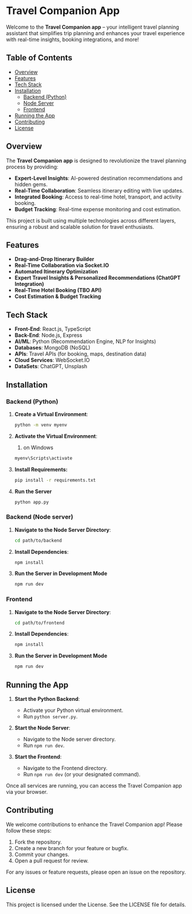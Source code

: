 # Travel Companion App

Welcome to the **Travel Companion app** – your intelligent travel planning assistant that simplifies trip planning and enhances your travel experience with real-time insights, booking integrations, and more!

## Table of Contents
- [Overview](#overview)
- [Features](#features)
- [Tech Stack](#tech-stack)
- [Installation](#installation)
  - [Backend (Python)](#backend-python)
  - [Node Server](#node-server)
  - [Frontend](#frontend)
- [Running the App](#running-the-app)
- [Contributing](#contributing)
- [License](#license)

## Overview
The **Travel Companion app** is designed to revolutionize the travel planning process by providing:

- **Expert-Level Insights**: AI-powered destination recommendations and hidden gems.
- **Real-Time Collaboration**: Seamless itinerary editing with live updates.
- **Integrated Booking**: Access to real-time hotel, transport, and activity booking.
- **Budget Tracking**: Real-time expense monitoring and cost estimation.

This project is built using multiple technologies across different layers, ensuring a robust and scalable solution for travel enthusiasts.

## Features
- **Drag-and-Drop Itinerary Builder**
- **Real-Time Collaboration via Socket.IO**
- **Automated Itinerary Optimization**
- **Expert Travel Insights & Personalized Recommendations (ChatGPT Integration)**
- **Real-Time Hotel Booking (TBO API)**
- **Cost Estimation & Budget Tracking**

## Tech Stack
- **Front-End**: React.js, TypeScript
- **Back-End**: Node.js, Express
- **AI/ML**: Python (Recommendation Engine, NLP for Insights)
- **Databases**: MongoDB (NoSQL)
- **APIs**: Travel APIs (for booking, maps, destination data)
- **Cloud Services**: WebSocket.IO
- **DataSets**: ChatGPT, Unsplash

## Installation

### Backend (Python)
1. **Create a Virtual Environment**:

   ```bash
   python -m venv myenv
2. **Activate the Virtual Environment**:
    1. on Windows
   ```bash
   myenv\Scripts\activate

3. **Install Requirements:**
    ```bash
    pip install -r requirements.txt

4. **Run the Server**
    ```bash
    python app.py

### Backend (Node server)
1. **Navigate to the Node Server Directory**:

   ```bash
   cd path/to/backend
2. **Install Dependencies**:
   ```bash
   npm install

3. **Run the Server in Development Mode**
    ```bash
    npm run dev

### Frontend 
1. **Navigate to the Node Server Directory**:

   ```bash
   cd path/to/frontend
2. **Install Dependencies**:
   ```bash
   npm install
3. **Run the Server in Development Mode**
    ```bash
    npm run dev
## Running the App

1. **Start the Python Backend**:
   - Activate your Python virtual environment.
   - Run `python server.py`.

2. **Start the Node Server**:
   - Navigate to the Node server directory.
   - Run `npm run dev`.

3. **Start the Frontend**:
   - Navigate to the Frontend directory.
   - Run `npm run dev` (or your designated command).

Once all services are running, you can access the Travel Companion app via your browser.

## Contributing

We welcome contributions to enhance the Travel Companion app! Please follow these steps:

1. Fork the repository.
2. Create a new branch for your feature or bugfix.
3. Commit your changes.
4. Open a pull request for review.

For any issues or feature requests, please open an issue on the repository.

## License

This project is licensed under the License. See the LICENSE file for details.
